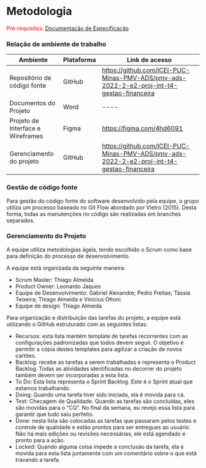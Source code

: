 # Metodologia

<span style="color:red">Pré-requisitos: <a href="2-Especificação do Projeto.md"> Documentação de Especificação</a></span>

### Relação de ambiente de trabalho

|Ambiente     | Plataforma                              | Link de acesso |
|-------|-----------------------------------------------------|------------|
|Repositório de código fonte| GitHub      | https://github.com/ICEI-PUC-Minas-PMV-ADS/pmv-ads-2022-2-e2-proj-int-t4-gestao-financeira     |
|Documentos do Projeto|Word|    ----   | 
|Projeto de Interface e Wireframes|Figma|    https://figma.com/4hd6091     | 
|Gerenciamento do projeto|GitHub|    https://github.com/ICEI-PUC-Minas-PMV-ADS/pmv-ads-2022-2-e2-proj-int-t4-gestao-financeira   | 


### Gestão de código fonte

Para gestão do código fonte do software desenvolvido pela equipe, o grupo utiliza um processo baseado no Git Flow abordado por Vietro (2015). Desta forma, todas as manutenções no código são realizadas em branches separados.

### Gerenciamento do Projeto
A equipe utiliza metodologias ágeis, tendo escolhido o Scrum como base para definição do processo de desenvolvimento.

A equipe está organizada da seguinte maneira:
- Scrum Master: Thiago Almeida
- Product Owner: Leonardo Jaques
- Equipe de Desenvolvimento: Gabriel Alexandre; Pedro Freitas; Tássia Teixeira; Thiago Almeida e Vinícius Ottoni.
- Equipe de design: Thiago Almeida 


Para organização e distribuição das tarefas do projeto, a equipe está utilizando o GitHub estruturado com as seguintes listas: 

- Recursos: esta lista mantém template de tarefas recorrentes com as configurações padronizadas que todos devem seguir. O objetivo é permitir a cópia destes templates para agilizar a criação de novos cartões.
- Backlog: recebe as tarefas a serem trabalhadas e representa o Product Backlog. Todas as atividades identificadas no decorrer do projeto também devem ser incorporadas a esta lista.
- To Do: Esta lista representa o Sprint Backlog. Este é o Sprint atual que estamos trabalhando.
- Doing: Quando uma tarefa tiver sido iniciada, ela é movida para cá.
- Test: Checagem de Qualidade. Quando as tarefas são concluídas, eles são movidas para o “CQ”. No final da semana, eu revejo essa lista para garantir que tudo saiu perfeito.
- Done: nesta lista são colocadas as tarefas que passaram pelos testes e controle de qualidade e estão prontos para ser entregues ao usuário. Não há mais edições ou revisões necessárias, ele está agendado e pronto para a ação.
- Locked: Quando alguma coisa impede a conclusão da tarefa, ela é movida para esta lista juntamente com um comentário sobre o que está travando a tarefa.
